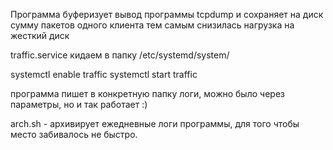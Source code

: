 Программа буферизует вывод программы tcpdump и сохраняет на диск сумму пакетов одного клиента
тем самым снизилась нагрузка на жесткий диск

traffic.service 
кидаем в папку /etc/systemd/system/

systemctl enable traffic
systemctl start traffic

программа пишет в конкретную папку логи, можно было через параметры, но и так работает :)

arch.sh - архивирует ежедневные логи программы, для того чтобы место забивалось не быстро.
